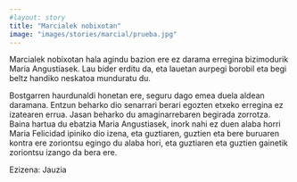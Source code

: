 ```yaml
---
#layout: story
title: "Marcialek nobixotan"
image: "images/stories/marcial/prueba.jpg"
---
```


Marcialek nobixotan hala agindu bazion ere ez darama erregina bizimodurik Maria Angustiasek.
Lau bider erditu da, eta lauetan aurpegi borobil eta begi beltz handiko neskatoa munduratu du.

Bostgarren haurdunaldi honetan ere, seguru dago emea duela aldean daramana.
Entzun beharko dio senarrari berari egozten etxeko erregina ez izatearen errua.
Jasan beharko du amaginarrebaren begirada zorrotza.
Baina hartua du ebatzia Maria Angustiasek,
inork nahi ez duen alaba horri Maria Felicidad ipiniko dio izena,
eta guztiaren, guztien eta bere buruaren kontra ere
zoriontsu egingo du alaba hori,
eta guztiaren eta guztien gainetik zoriontsu izango da bera ere.

Ezizena: Jauzia
